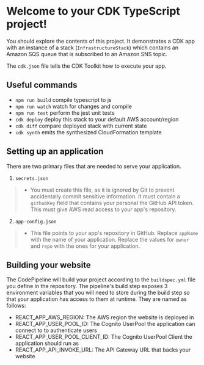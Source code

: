 # Welcome to your CDK TypeScript project!

You should explore the contents of this project. It demonstrates a CDK app with an instance of a stack (`InfrastructureStack`)
which contains an Amazon SQS queue that is subscribed to an Amazon SNS topic.

The `cdk.json` file tells the CDK Toolkit how to execute your app.

## Useful commands

- `npm run build` compile typescript to js
- `npm run watch` watch for changes and compile
- `npm run test` perform the jest unit tests
- `cdk deploy` deploy this stack to your default AWS account/region
- `cdk diff` compare deployed stack with current state
- `cdk synth` emits the synthesized CloudFormation template

## Setting up an application

There are two primary files that are needed to serve your application.

1. `secrets.json`

> - You must create this file, as it is ignored by Git to prevent accidentally commit sensitive information. It must contain a `githubKey` field that contains your personal the GitHub API token. This must give AWS read access to your app's repository.

2. `app-config.json`

> - This file points to your app's repository in GitHub. Replace `appName` with the name of your application. Replace the values for `owner` and `repo` with the ones for your application.

## Building your website

The CodePipeline will build your project according to the `buildspec.yml` file you define in the repository. The pipeline's build step exposes 3 environment variables that you will need to store during the build step so that your application has access to them at runtime. They are named as follows:

- REACT_APP_AWS_REGION: The AWS region the website is deployed in
- REACT_APP_USER_POOL_ID: The Cognito UserPool the application can connect to to authenticate users
- REACT_APP_USER_POOL_CLIENT_ID: The Cognito UserPool Client the application should run as
- REACT_APP_API_INVOKE_URL: The API Gateway URL that backs your website
